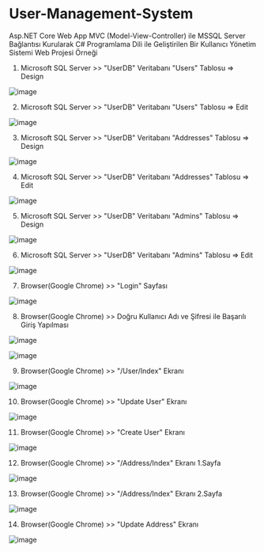 # User-Management-System
Asp.NET Core Web App MVC (Model-View-Controller) ile MSSQL Server Bağlantısı Kurularak C# Programlama Dili ile Geliştirilen Bir Kullanıcı Yönetim Sistemi Web Projesi Örneği

1. Microsoft SQL Server >> "UserDB" Veritabanı "Users" Tablosu => Design

![image](https://github.com/aliylmztr/User-Management-System/assets/123991935/a0f24315-47a8-464d-ae39-f1fe2ff03427)

2. Microsoft SQL Server >> "UserDB" Veritabanı "Users" Tablosu => Edit

![image](https://github.com/aliylmztr/User-Management-System/assets/123991935/176635ad-3dcf-4dc0-83c0-dd32d2f33e6c)

3. Microsoft SQL Server >> "UserDB" Veritabanı "Addresses" Tablosu => Design

![image](https://github.com/aliylmztr/User-Management-System/assets/123991935/cd8248da-7f7e-4ed6-a7f2-a6c13a45bd57)

4. Microsoft SQL Server >> "UserDB" Veritabanı "Addresses" Tablosu => Edit

![image](https://github.com/aliylmztr/User-Management-System/assets/123991935/01129795-9738-4afb-8553-44d62c3c1870)

5. Microsoft SQL Server >> "UserDB" Veritabanı "Admins" Tablosu => Design

![image](https://github.com/aliylmztr/User-Management-System/assets/123991935/53eab1b4-bd93-4b09-b4b9-85fb695344ff)

6. Microsoft SQL Server >> "UserDB" Veritabanı "Admins" Tablosu => Edit

![image](https://github.com/aliylmztr/User-Management-System/assets/123991935/c7958f22-1492-4b18-a80b-2ab2a8b90d09)

7. Browser(Google Chrome) >> "Login" Sayfası

![image](https://github.com/aliylmztr/User-Management-System/assets/123991935/f2099c41-53c4-47c5-973f-96b9fe83fb3d)

8. Browser(Google Chrome) >> Doğru Kullanıcı Adı ve Şifresi ile Başarılı Giriş Yapılması

![image](https://github.com/aliylmztr/User-Management-System/assets/123991935/0c599143-449c-4d79-aa1a-7f22f895cda3)

![image](https://github.com/aliylmztr/User-Management-System/assets/123991935/58ea55c1-2ad3-4fd7-bd24-52fed5e4b2b2)

9. Browser(Google Chrome) >> "/User/Index" Ekranı

![image](https://github.com/aliylmztr/User-Management-System/assets/123991935/23013400-c4d3-45bd-8670-f34794b829a6)

10. Browser(Google Chrome) >> "Update User" Ekranı

![image](https://github.com/aliylmztr/User-Management-System/assets/123991935/b24e2bf3-26fc-4ee8-8cdc-c06aab507493)

11. Browser(Google Chrome) >> "Create User" Ekranı

![image](https://github.com/aliylmztr/User-Management-System/assets/123991935/16262694-a1b3-46cd-b76a-63a694deecf9)

12. Browser(Google Chrome) >> "/Address/Index" Ekranı 1.Sayfa

![image](https://github.com/aliylmztr/User-Management-System/assets/123991935/b7069591-b639-4604-938e-14e2897d80fa)

13. Browser(Google Chrome) >> "/Address/Index" Ekranı 2.Sayfa

![image](https://github.com/aliylmztr/User-Management-System/assets/123991935/03da1a28-3ab0-46b9-a47d-ae973fdb5433)

14. Browser(Google Chrome) >> "Update Address" Ekranı

![image](https://github.com/aliylmztr/User-Management-System/assets/123991935/bb8ff882-ab16-4e05-a5c8-dda29b4a17dc)


